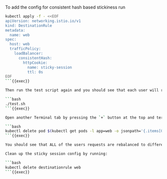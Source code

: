 

To add the config for consistent hash based stickiness run

```bash
kubectl apply -f - <<EOF
apiVersion: networking.istio.io/v1
kind: DestinationRule
metadata:
  name: web
spec:
  host: web
  trafficPolicy:
    loadBalancer:
      consistentHash:
        httpCookie:
          name: sticky-session
          ttl: 0s
EOF
```{{exec}}

Then run the test script again and you should see that each user will receive a response from the same pod each time.

```bash
./test.sh
```{{exec}}

Open another Terminal tab by pressing the `+` button at the top and terminate one of the pods by running

```bash
kubectl delete pod $(kubectl get pods -l app=web -o jsonpath='{.items[0].metadata.name}') --now
```{{exec}}

You should see that ALL of the users requests are rebalanced to different pods, not just the users that are sticking to the pod that was terminated.

Clean up the sticky session config by running:

```bash
kubectl delete destinationrule web
```{{exec}}